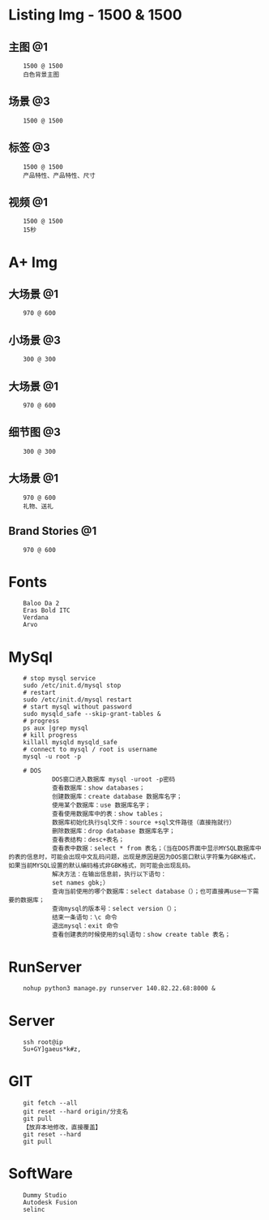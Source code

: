 # Listing Img - 1500 & 1500
## 主图 @1
        1500 @ 1500
        白色背景主图
## 场景 @3
        1500 @ 1500
## 标签 @3
        1500 @ 1500
        产品特性、产品特性、尺寸
## 视频 @1
        1500 @ 1500
        15秒

# A+ Img
## 大场景 @1
        970 @ 600
## 小场景 @3
        300 @ 300
## 大场景 @1
        970 @ 600
## 细节图 @3
        300 @ 300
## 大场景 @1
        970 @ 600
        礼物、送礼
## Brand Stories @1
        970 @ 600

# Fonts
        Baloo Da 2
        Eras Bold ITC
        Verdana
        Arvo

# MySql
        # stop mysql service
        sudo /etc/init.d/mysql stop 
        # restart
        sudo /etc/init.d/mysql restart
        # start mysql without password
        sudo mysqld_safe --skip-grant-tables & 
        # progress
        ps aux |grep mysql
        # kill progress
        killall mysqld mysqld_safe
        # connect to mysql / root is username
        mysql -u root -p 

        # DOS
                DOS窗口进入数据库 mysql -uroot -p密码
                查看数据库：show databases；
                创建数据库：create database 数据库名字；
                使用某个数据库：use 数据库名字；
                查看使用数据库中的表：show tables；
                数据库初始化执行sql文件：source +sql文件路径（直接拖就行）
                删除数据库：drop database 数据库名字；
                查看表结构：desc+表名；
                查看表中数据：select * from 表名；（当在DOS界面中显示MYSQL数据库中的表的信息时，可能会出现中文乱码问题，出现是原因是因为DOS窗口默认字符集为GBK格式，如果当前MYSQL设置的默认编码格式非GBK格式，则可能会出现乱码。
                解决方法：在输出信息前，执行以下语句：
                set names gbk;）
                查询当前使用的哪个数据库：select database（）；也可直接再use一下需要的数据库；
                查询mysql的版本号：select version（）；
                结束一条语句：\c 命令
                退出mysql：exit 命令
                查看创建表的时候使用的sql语句：show create table 表名；

# RunServer
        nohup python3 manage.py runserver 140.82.22.68:8000 &

# Server
        ssh root@ip
        5u+GY]gaeus*k#z,

# GIT
        git fetch --all
        git reset --hard origin/分支名
        git pull
        【放弃本地修改，直接覆盖】
        git reset --hard
        git pull
        
# SoftWare
        Dummy Studio
        Autodesk Fusion
        selinc
